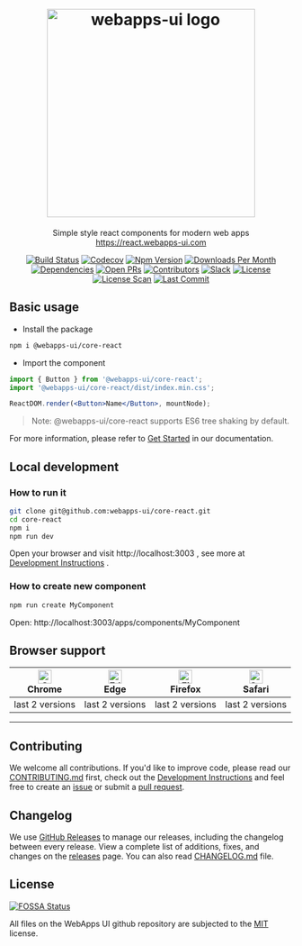 <h1 align="center">
    <br>
    <img width="370" src="https://user-images.githubusercontent.com/12554487/82000941-70c88a00-968c-11ea-9aea-e8cf754e7021.png" alt="webapps-ui logo">
    <br>
</h1>

<p align="center">
  Simple style react components for modern web apps
    <a href="https://react.webapps-ui.com">
      https://react.webapps-ui.com
    </a>
</p>

<div align="center">

[![Build Status][travis-image]][travis-url]
[![Codecov][codecov-image]][codecov-url]
[![Npm Version][npm-version-image]][npm-version-url]
[![Downloads Per Month][npm-downloads-image]][npm-downloads-url]
[![Dependencies][dependencies-image]][dependencies-url]
[![Open PRs][open-prs-image]][open-prs-url]
[![Contributors][contributors-image]][contributors-url]
[![Slack][slack-image]][slack-url]
[![License][license-image]][license-url]
[![License Scan][license-scan-image]][license-scan-url]
[![Last Commit][last-commit-image]][last-commit-url]

</div>

## Basic usage

- Install the package

```bash
npm i @webapps-ui/core-react
```

- Import the component

```jsx
import { Button } from '@webapps-ui/core-react';
import '@webapps-ui/core-react/dist/index.min.css';

ReactDOM.render(<Button>Name</Button>, mountNode);
```

> Note: @webapps-ui/core-react supports ES6 tree shaking by default.

For more information, please refer to [Get Started](https://ui.muwenzi.com/apps/start/usage) in our documentation.

## Local development

### How to run it

```bash
git clone git@github.com:webapps-ui/core-react.git
cd core-react
npm i
npm run dev
```

Open your browser and visit http://localhost:3003 , see more at [Development Instructions][dev-instructions-url] .

### How to create new component

```bash
npm run create MyComponent
```

Open: http://localhost:3003/apps/components/MyComponent

## Browser support

 | [<img src="https://raw.githubusercontent.com/alrra/browser-logos/master/src/chrome/chrome_48x48.png" alt="Chrome" width="24px" height="24px" />](http://godban.github.io/browsers-support-badges/)</br>Chrome | [<img src="https://raw.githubusercontent.com/alrra/browser-logos/master/src/edge/edge_48x48.png" alt="Edge" width="24px" height="24px" />](http://godban.github.io/browsers-support-badges/)</br>Edge | [<img src="https://raw.githubusercontent.com/alrra/browser-logos/master/src/firefox/firefox_48x48.png" alt="Firefox" width="24px" height="24px" />](http://godban.github.io/browsers-support-badges/)</br>Firefox | [<img src="https://raw.githubusercontent.com/alrra/browser-logos/master/src/safari/safari_48x48.png" alt="Safari" width="24px" height="24px" />](http://godban.github.io/browsers-support-badges/)</br>Safari |
| --- | --- | --- | --- |
| last 2 versions | last 2 versions | last 2 versions | last 2 versions |

---

## Contributing

We welcome all contributions. If you'd like to improve code, please read our [CONTRIBUTING.md][contributing-url] first, check out the [Development Instructions][dev-instructions-url] and feel free to create an [issue][open-issues-url] or submit a [pull request][open-prs-url].

## Changelog

We use [GitHub Releases][github-release-url] to manage our releases, including the changelog between every release. View a complete list of additions, fixes, and changes on the [releases][release-url] page. You can also read [CHANGELOG.md][changelog-url] file.

## License

[![FOSSA Status][fossa-status-image]][fossa-status-url]

All files on the WebApps UI github repository are subjected to the [MIT][license-url] license.

[travis-image]: https://badgen.net/travis/webapps-ui/core-react?icon=travis&label=build
[codecov-image]: https://badgen.net/codecov/c/github/webapps-ui/core-react/?icon=codecov
[npm-version-image]: https://badgen.net/npm/v/@webapps-ui/core-react?icon=npm
[npm-downloads-image]: https://badgen.net/npm/dm/@webapps-ui/core-react
[dependencies-image]: https://badgen.net/david/dep/webapps-ui/core-react
[open-issues-image]: https://badgen.net/github/open-issues/webapps-ui/core-react
[open-prs-image]: https://badgen.net/github/open-prs/webapps-ui/core-react
[last-commit-image]: https://badgen.net/github/last-commit/webapps-ui/core-react
[contributors-image]: https://badgen.net/github/contributors/webapps-ui/core-react
[license-image]: https://badgen.net/npm/license/@webapps-ui/core-react
[license-scan-image]: https://app.fossa.io/api/projects/git%2Bgithub.com%2Fwebapps-ui%2Fcore-react.svg?type=shield
[slack-image]: https://badgen.net/badge/icon/slack?icon=slack&label
[fossa-status-image]: https://app.fossa.io/api/projects/git%2Bgithub.com%2Fwebapps-ui%2Fcore-react.svg?type=small

[travis-url]: https://travis-ci.com/webapps-ui/core-react
[codecov-url]: https://codecov.io/gh/webapps-ui/core-react
[npm-version-url]: https://www.npmjs.com/package/@webapps-ui/core-react
[npm-downloads-url]: https://www.npmjs.com/package/@webapps-ui/core-react
[dependencies-url]: https://david-dm.org/webapps-ui/core-react
[open-issues-url]: https://github.com/webapps-ui/core-react/issues
[open-prs-url]: https://github.com/webapps-ui/core-react/pulls
[last-commit-url]: https://github.com/webapps-ui/core-react/commits/master
[contributors-url]: https://github.com/webapps-ui/core-react/graphs/contributors
[license-url]: https://github.com/webapps-ui/core-react/blob/master/LICENSE
[license-scan-url]: https://app.fossa.io/projects/git%2Bgithub.com%2Fwebapps-ui%2Fcore-react?ref=badge_shield
[dev-instructions-url]: https://github.com/webapps-ui/core-react/wiki/Local-development
[changelog-url]: https://github.com/webapps-ui/core-react/blob/master/CHANGELOG.md
[contributing-url]: https://github.com/webapps-ui/core-react/blob/master/.github/CONTRIBUTING.md
[slack-url]: https://webapps-ui.slack.com
[fossa-status-url]: https://app.fossa.io/projects/git%2Bgithub.com%2Fwebapps-ui%2Fcore-react?ref=badge_small
[github-release-url]: https://github.com/blog/1547-release-your-software
[release-url]: https://github.com/webapps-ui/core-react/releases
